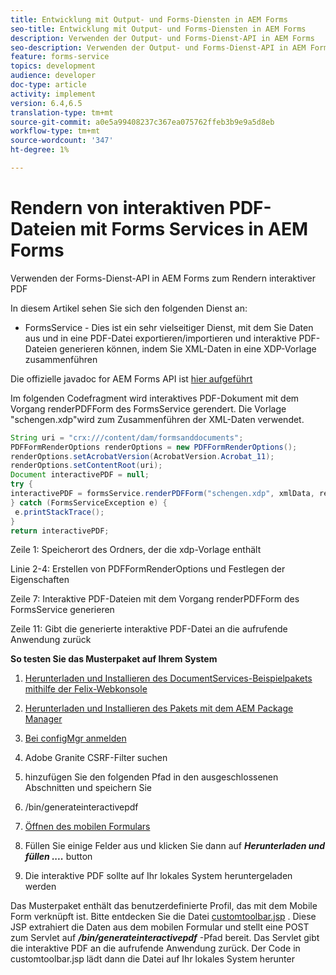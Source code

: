 ```yaml
---
title: Entwicklung mit Output- und Forms-Diensten in AEM Forms
seo-title: Entwicklung mit Output- und Forms-Diensten in AEM Forms
description: Verwenden der Output- und Forms-Dienst-API in AEM Forms
seo-description: Verwenden der Output- und Forms-Dienst-API in AEM Forms
feature: forms-service
topics: development
audience: developer
doc-type: article
activity: implement
version: 6.4,6.5
translation-type: tm+mt
source-git-commit: a0e5a99408237c367ea075762ffeb3b9e9a5d8eb
workflow-type: tm+mt
source-wordcount: '347'
ht-degree: 1%

---
```



# Rendern von interaktiven PDF-Dateien mit Forms Services in AEM Forms

Verwenden der Forms-Dienst-API in AEM Forms zum Rendern interaktiver PDF

In diesem Artikel sehen Sie sich den folgenden Dienst an:

* FormsService - Dies ist ein sehr vielseitiger Dienst, mit dem Sie Daten aus und in eine PDF-Datei exportieren/importieren und interaktive PDF-Dateien generieren können, indem Sie XML-Daten in eine XDP-Vorlage zusammenführen

Die offizielle javadoc for AEM Forms API ist [hier aufgeführt](https://helpx.adobe.com/aem-forms/6/javadocs/com/adobe/fd/output/api/package-summary.html)

Im folgenden Codefragment wird interaktives PDF-Dokument mit dem Vorgang renderPDFForm des FormsService gerendert. Die Vorlage &quot;schengen.xdp&quot;wird zum Zusammenführen der XML-Daten verwendet.

```java
String uri = "crx:///content/dam/formsanddocuments";
PDFFormRenderOptions renderOptions = new PDFFormRenderOptions();
renderOptions.setAcrobatVersion(AcrobatVersion.Acrobat_11);
renderOptions.setContentRoot(uri);
Document interactivePDF = null;
try {
interactivePDF = formsService.renderPDFForm("schengen.xdp", xmlData, renderOptions);
} catch (FormsServiceException e) {
 e.printStackTrace();
}
return interactivePDF;
```

Zeile 1: Speicherort des Ordners, der die xdp-Vorlage enthält

Linie 2-4: Erstellen von PDFFormRenderOptions und Festlegen der Eigenschaften

Zeile 7: Interaktive PDF-Dateien mit dem Vorgang renderPDFForm des FormsService generieren

Zeile 11: Gibt die generierte interaktive PDF-Datei an die aufrufende Anwendung zurück

**So testen Sie das Musterpaket auf Ihrem System**
1. [Herunterladen und Installieren des DocumentServices-Beispielpakets mithilfe der Felix-Webkonsole](/help/forms/assets/common-osgi-bundles/AEMFormsDocumentServices.core-1.0-SNAPSHOT.jar)
1. [Herunterladen und Installieren des Pakets mit dem AEM Package Manager](assets/downloadinteractivepdffrommobileform.zip)



1. [Bei configMgr anmelden](http://localhost:4502/system/console/configMgr)
1. Adobe Granite CSRF-Filter suchen
1. hinzufügen Sie den folgenden Pfad in den ausgeschlossenen Abschnitten und speichern Sie
1. /bin/generateinteractivepdf
1. [Öffnen des mobilen Formulars](http://localhost:4502/content/dam/formsanddocuments/schengen.xdp/jcr:content)
1. Füllen Sie einige Felder aus und klicken Sie dann auf ***Herunterladen und füllen ....*** button
1. Die interaktive PDF sollte auf Ihr lokales System heruntergeladen werden


Das Musterpaket enthält das benutzerdefinierte Profil, das mit dem Mobile Form verknüpft ist. Bitte entdecken Sie die Datei [customtoolbar.jsp](http://localhost:4502/apps/AEMFormsDemoListings/customprofiles/addImageToMobileForm/demo/customtoolbar.jsp) . Diese JSP extrahiert die Daten aus dem mobilen Formular und stellt eine POST zum Servlet auf ***/bin/generateinteractivepdf*** -Pfad bereit. Das Servlet gibt die interaktive PDF an die aufrufende Anwendung zurück. Der Code in customtoolbar.jsp lädt dann die Datei auf Ihr lokales System herunter


